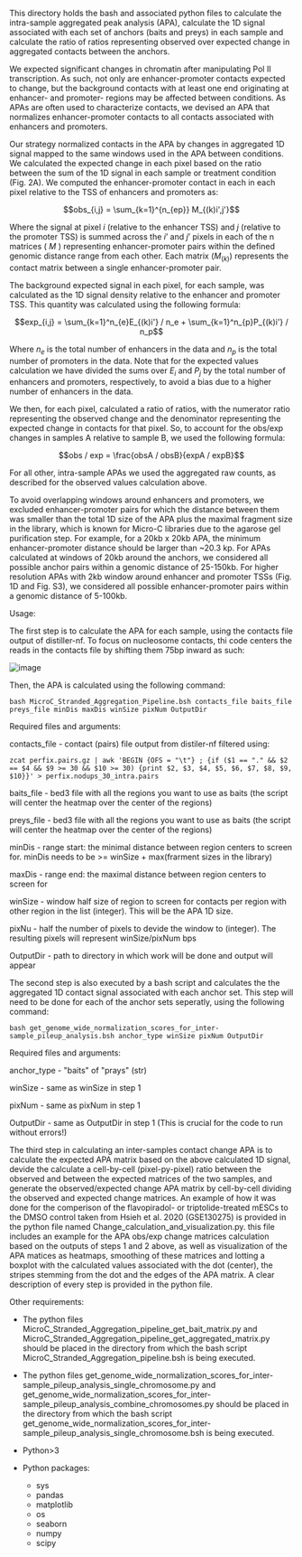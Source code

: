 This directory holds the bash and associated python files to calculate the intra-sample aggregated peak analysis (APA),
calculate the 1D signal associated with each set of anchors (baits and preys) in each sample and calculate the ratio
of ratios representing observed over expected change in aggregated contacts between the anchors.

We expected significant changes in chromatin after manipulating Pol II transcription. As such, not only are enhancer-promoter contacts expected to change, but the background contacts with at least one end originating at enhancer- and promoter- regions may be affected between conditions. As APAs are often used to characterize contacts, we devised an APA that normalizes enhancer-promoter contacts to all contacts associated with enhancers and promoters.

Our strategy normalized contacts in the APA by changes in aggregated 1D signal mapped to the same windows used in the APA between conditions. We calculated the expected change in each pixel based on the ratio between the sum of the 1D signal in each sample or treatment condition (Fig. 2A). We computed the enhancer-promoter contact in each  in each pixel relative to the TSS of enhancers and promoters as:

$$obs_{i,j} = \sum_{k=1}^{n_{ep}} M_{(k)i',j'}$$

Where the signal at pixel $i$ (relative to the enhancer TSS) and $j$ (relative to the promoter TSS) is summed across the $i’$ and $j’$ pixels in each of the n matrices ( $M$ ) representing enhancer-promoter pairs within the defined genomic distance range from each other. Each matrix $(M_{(k)})$ represents the contact matrix between a single enhancer-promoter pair.

The background expected signal in each pixel, for each sample, was calculated as the 1D signal density relative to the enhancer and promoter TSS. This quantity was calculated using the following formula:

$$exp_{i,j} = \sum_{k=1}^n_{e}E_{(k)i'} / n_e + \sum_{k=1}^n_{p}P_{(k)i'} / n_p$$

Where $n_e$ is the total number of enhancers in the data and $n_p$ is the total number of promoters in the data. Note that for the expected values calculation we have divided the sums over $E_i$ and $P_j$ by the total number of enhancers and promoters, respectively, to avoid a bias due to a higher number of enhancers in the data.

We then, for each pixel, calculated a ratio of ratios, with the numerator ratio representing the observed change and the denominator representing the expected change in contacts for that pixel. So, to account for the obs/exp changes in samples A relative to sample B, we used the following formula:

$$obs / exp = \frac{obsA / obsB}{expA / expB}$$

For all other, intra-sample APAs we used the aggregated raw counts, as described for the observed values calculation above. 

To avoid overlapping windows around enhancers and promoters, we excluded enhancer-promoter pairs for which the distance between them was smaller than the total 1D size of the APA plus the maximal fragment size in the library, which is known for Micro-C libraries due to the agarose gel purification step. For example, for a 20kb x 20kb APA, the minimum enhancer-promoter distance should be larger than ~20.3 kp. For APAs calculated at windows of 20kb around the anchors, we considered all possible anchor pairs within a genomic distance of 25-150kb. For higher resolution APAs with 2kb window around enhancer and promoter TSSs (Fig. 1D and Fig. S3), we considered all possible enhancer-promoter pairs within a genomic distance of 5-100kb.


Usage:

The first step is to calculate the APA for each sample, using the contacts file output of distiller-nf. To focus on
nucleosome contacts, thi code centers the reads in the contacts file by shifting them 75bp inward as such:

 ![image](https://user-images.githubusercontent.com/47452349/187545681-095b5e4c-fc92-4491-9ec7-06a3790b757e.png)

Then, the APA is calculated using the following command:

    bash MicroC_Stranded_Aggregation_Pipeline.bsh contacts_file baits_file preys_file minDis maxDis winSize pixNum OutputDir

Required files and arguments:

contacts_file - contact (pairs) file output from distiler-nf filtered using:

    zcat perfix.pairs.gz | awk 'BEGIN {OFS = "\t"} ; {if ($1 == "." && $2 == $4 && $9 >= 30 && $10 >= 30) {print $2, $3, $4, $5, $6, $7, $8, $9, $10}}' > perfix.nodups_30_intra.pairs

baits_file - bed3 file with all the regions you want to use as baits (the script will center the heatmap over the center of the regions)

preys_file - bed3 file with all the regions you want to use as baits (the script will center the heatmap over the center of the regions)

minDis - range start: the minimal distance between region centers to screen for. minDis needs to be >= winSize + max(frarment sizes in the library)

maxDis -  range end: the maximal distance between region centers to screen for

winSize - window half size of region to screen for contacts per region with other region in the list (integer). This will be the APA 1D size.

pixNu - half the number of pixels to devide the window to (integer). The resulting pixels will represent winSize/pixNum bps

OutputDir - path to directory in which work will be done and output will appear

The second step is also executed by a bash script and calculates the the aggregated 1D contact signal associated with each anchor set.
This step will need to be done for each of the anchor sets seperatly, using the following command:

    bash get_genome_wide_normalization_scores_for_inter-sample_pileup_analysis.bsh anchor_type winSize pixNum OutputDir
    
Required files and arguments:

anchor_type - "baits" of "prays" (str)

winSize - same as winSize in step 1

pixNum - same as pixNum in step 1

OutputDir - same as OutputDir in step 1 (This is crucial for the code to run without errors!)

The third step in calculating an inter-samples contact change APA is to calculate the expected APA matrix based on the above calculated 1D signal,
devide the calculate a cell-by-cell (pixel-py-pixel) ratio between the observed and between the expected matrices of the two samples, and generate
the observed/expected change APA matrix by cell-by-cell dividing the observed and expected change matrices. An example of how it was done for the 
comperison of the flavopiradol- or triptolide-treated mESCs to the DMSO control taken from Hsieh et al. 2020 (GSE130275) is provided in the python
file named Change_calculation_and_visualization.py. this file includes an example for the APA obs/exp change matrices calculation based on the outputs
of steps 1 and 2 above, as well as visualization of the APA matices as heatmaps, smoothing of these matrices and lotting a boxplot with the calculated
values associated with the dot (center), the stripes stemming from the dot and the edges of the APA matrix. A clear description of every step is provided
in the python file.


Other requirements:

* The python files MicroC_Stranded_Aggregation_pipeline_get_bait_matrix.py and MicroC_Stranded_Aggregation_pipeline_get_aggregated_matrix.py should be placed in the directory from which the bash script MicroC_Stranded_Aggregation_pipeline.bsh is being executed.

* The python files get_genome_wide_normalization_scores_for_inter-sample_pileup_analysis_single_chromosome.py and get_genome_wide_normalization_scores_for_inter-sample_pileup_analysis_combine_chromosomes.py should be placed in the directory from which the bash script get_genome_wide_normalization_scores_for_inter-sample_pileup_analysis_single_chromosome.bsh is being executed.

* Python>3

* Python packages:
  * sys
  * pandas
  * matplotlib
  * os
  * seaborn
  * numpy
  * scipy
